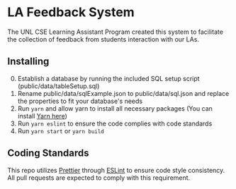 # LA Feedback System
The UNL CSE Learning Assistant Program created this system to facilitate the
collection of feedback from students interaction with our LAs.

## Installing
0. Establish a database by running the included SQL setup script (public/data/tableSetup.sql)
0. Rename public/data/sqlExample.json to public/data/sql.json and replace the properties to fit your
database's needs
0. Run `yarn` and allow yarn to install all necessary packages (You can install
[Yarn here](https://yarnpkg.com))
0. Run `yarn eslint` to ensure the code complies with code standards
0. Run `yarn start` or `yarn build`

## Coding Standards
This repo utilizes [Prettier](https://prettier.io) through [ESLint](https://eslint.org) to ensure
code style consistency. All pull requests are expected to comply with this requirement.
